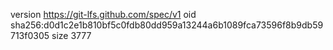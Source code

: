 version https://git-lfs.github.com/spec/v1
oid sha256:d0d1c2e1b810bf5c0fdb80dd959a13244a6b1089fca73596f8b9db59713f0305
size 3777
